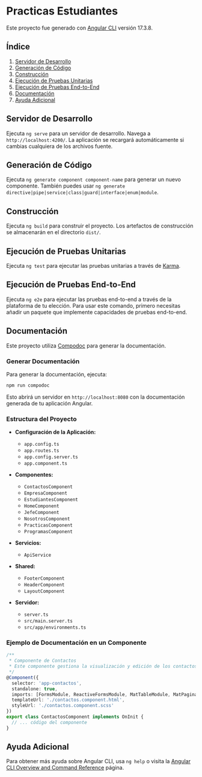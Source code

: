 # Practicas Estudiantes

Este proyecto fue generado con [Angular CLI](https://github.com/angular/angular-cli) versión 17.3.8.

## Índice

1. [Servidor de Desarrollo](#servidor-de-desarrollo)
2. [Generación de Código](#generación-de-código)
3. [Construcción](#construcción)
4. [Ejecución de Pruebas Unitarias](#ejecución-de-pruebas-unitarias)
5. [Ejecución de Pruebas End-to-End](#ejecución-de-pruebas-end-to-end)
6. [Documentación](#documentación)
7. [Ayuda Adicional](#ayuda-adicional)

## Servidor de Desarrollo

Ejecuta `ng serve` para un servidor de desarrollo. Navega a `http://localhost:4200/`. La aplicación se recargará automáticamente si cambias cualquiera de los archivos fuente.

## Generación de Código

Ejecuta `ng generate component component-name` para generar un nuevo componente. También puedes usar `ng generate directive|pipe|service|class|guard|interface|enum|module`.

## Construcción

Ejecuta `ng build` para construir el proyecto. Los artefactos de construcción se almacenarán en el directorio `dist/`.

## Ejecución de Pruebas Unitarias

Ejecuta `ng test` para ejecutar las pruebas unitarias a través de [Karma](https://karma-runner.github.io).

## Ejecución de Pruebas End-to-End

Ejecuta `ng e2e` para ejecutar las pruebas end-to-end a través de la plataforma de tu elección. Para usar este comando, primero necesitas añadir un paquete que implemente capacidades de pruebas end-to-end.

## Documentación

Este proyecto utiliza [Compodoc](https://compodoc.app/) para generar la documentación.

### Generar Documentación

Para generar la documentación, ejecuta:

```bash
npm run compodoc
```

Esto abrirá un servidor en `http://localhost:8080` con la documentación generada de tu aplicación Angular.

### Estructura del Proyecto

- **Configuración de la Aplicación:**
  - `app.config.ts`
  - `app.routes.ts`
  - `app.config.server.ts`
  - `app.component.ts`

- **Componentes:**
  - `ContactosComponent`
  - `EmpresaComponent`
  - `EstudiantesComponent`
  - `HomeComponent`
  - `JefeComponent`
  - `NosotrosComponent`
  - `PracticasComponent`
  - `ProgramasComponent`

- **Servicios:**
  - `ApiService`

- **Shared:**
  - `FooterComponent`
  - `HeaderComponent`
  - `LayoutComponent`

- **Servidor:**
  - `server.ts`
  - `src/main.server.ts`
  - `src/app/environments.ts`

  

### Ejemplo de Documentación en un Componente

```typescript
/**
 * Componente de Contactos
 * Este componente gestiona la visualización y edición de los contactos.
 */
@Component({
  selector: 'app-contactos',
  standalone: true,
  imports: [FormsModule, ReactiveFormsModule, MatTableModule, MatPaginatorModule, NgIf],
  templateUrl: './contactos.component.html',
  styleUrl: './contactos.component.scss'
})
export class ContactosComponent implements OnInit {
  // ... código del componente
}
```

## Ayuda Adicional

Para obtener más ayuda sobre Angular CLI, usa `ng help` o visita la [Angular CLI Overview and Command Reference](https://angular.io/cli) página.
